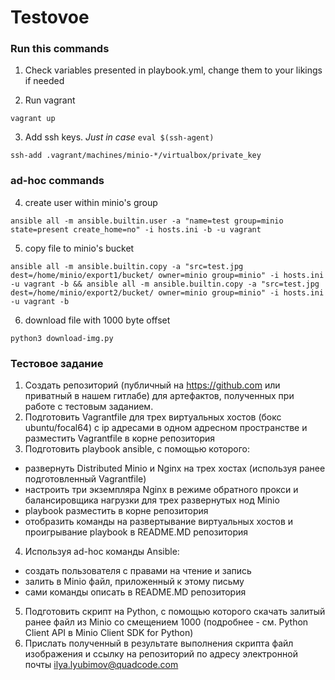 # Testovoe
### Run this commands
1. Check variables presented in playbook.yml, change them to your likings if needed
 
2. Run vagrant
```
vagrant up
```
3. Add ssh keys.
*Just in case*
`
eval $(ssh-agent)
`
```
ssh-add .vagrant/machines/minio-*/virtualbox/private_key
```
### ad-hoc commands
4. create user within minio's group
```
ansible all -m ansible.builtin.user -a "name=test group=minio state=present create_home=no" -i hosts.ini -b -u vagrant
```
5. copy file to minio's bucket
```
ansible all -m ansible.builtin.copy -a "src=test.jpg dest=/home/minio/export1/bucket/ owner=minio group=minio" -i hosts.ini -u vagrant -b && ansible all -m ansible.builtin.copy -a "src=test.jpg dest=/home/minio/export2/bucket/ owner=minio group=minio" -i hosts.ini -u vagrant -b
```

6. download file with 1000 byte offset
```
python3 download-img.py
```

### Тестовое задание

1. Создать репозиторий (публичный на https://github.com или приватный в нашем гитлабе) для артефактов,
полученных при работе с тестовым заданием.
2. Подготовить Vagrantfile для трех виртуальных хостов (бокс ubuntu/focal64) с ip
адресами в одном адресном пространстве и разместить Vagrantfile в корне репозитория
3. Подготовить playbook ansible, с помощью которого:
- развернуть Distributed Minio и Nginx на трех хостах (используя ранее подготовленный
Vagrantfile)
- настроить три экземпляра Nginx в режиме обратного прокси и балансировщика нагрузки
для трех развернутых нод Minio
- playbook разместить в корне репозитория
- отобразить команды на развертывание виртуальных хостов и проигрывание playbook в
README.MD репозитория
4. Используя ad-hoc команды Ansible:
- создать пользователя с правами на чтение и запись
- залить в Minio файл, приложенный к этому письму
- сами команды описать в README.MD репозитория
5. Подготовить скрипт на Python, с помощью которого скачать залитый ранее файл из
Minio со смещением 1000 (подробнее - см. Python Client API в Minio Client SDK for
Python)
6. Прислать полученный в результате выполнения скрипта файл изображения и ссылку на
репозиторий по адресу электронной почты ilya.lyubimov@quadcode.com
